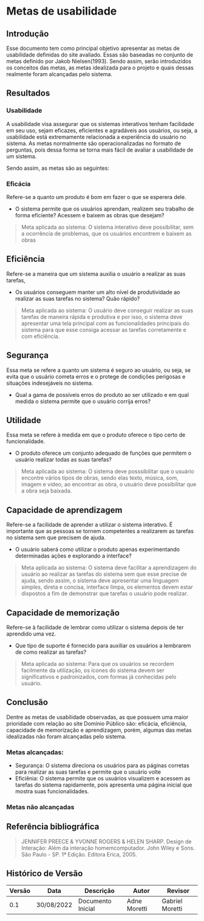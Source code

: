 # Metas de usabilidade

## Introdução

Esse documento tem como principal objetivo apresentar as metas de usabilidade definidas do site avaliado. Essas são baseadas no conjunto de metas definido por Jakob Nielsen(1993). Sendo assim, serão introduzidos os conceitos das metas, as metas idealizada para o projeto e quais dessas realmente foram alcançadas pelo sistema.

## Resultados
### Usabilidade

A usabilidade visa assegurar que os sistemas interativos tenham facilidade em seu uso, sejam eficazes, eficientes e agradáveis aos usuários, ou seja, a usabilidade está extremamente relacionada a experiência do usuário no sistema. As metas normalmente são operacionalizadas no formato de perguntas, pois dessa forma se torna mais fácil de avaliar a usabilidade de um sistema.

Sendo assim, as metas são as seguintes:

### Eficácia

Refere-se a quanto um produto é  bom em fazer o que se esperera dele.

- O sistema permite que os usuários aprendam, realizem seu trabalho de forma eficiente? Acessem e baixem as obras que desejam?
    
> Meta aplicada ao sistema: O sistema interativo deve possibilitar, sem a ocorrência de problemas, que os usuários encontrem e baixem as obras 
## Eficiência

Refere-se a maneira que um sistema auxilia o usuário a realizar as suas tarefas, 

- Os usuários conseguem manter um alto nível de produtividade ao realizar as suas tarefas no sistema? Quão rápido?

> Meta aplicada ao sistema: O usuário deve conseguir realizar as suas tarefas de maneira rápida e produtiva e por isso, o sistema deve apresentar uma tela principal com as funcionalidades principais do sistema para que esse consiga acessar as tarefas corretamente e com eficiência.

## Segurança

Essa meta se refere a quanto um sistema é seguro ao usuário, ou seja, se evita que o usuário cometa erros e o protege de condições perigosas e situações indesejáveis no sistema. 

- Qual a gama de possíveis erros do produto ao ser utilizado e em qual medida o sistema permite que o usuário corrija erros?
## Utilidade 
Essa meta se refere à medida em que o produto oferece o tipo certo de funcionalidade.
- O produto oferece um conjunto adequado de funções que permitem o usuário realizar todas as suas tarefas?

> Meta aplicada ao sistema: O sistema deve posssibilitar que o usuário encontre vários tipos de obras, sendo elas texto, música, som, imagem e vídeo, ao encontrar as obra, o usuário deve possibilitar que a obra seja baixada.

## Capacidade de aprendizagem 
Refere-se a facilidade de aprender a utilizar o sistema interativo. É importante que as pessoas se tornem competentes a realizarem as tarefas no sistema sem que precisem de ajuda.

- O usuário saberá como utilizar o produto apenas experimentando determinadas ações e explorando a interface?

> Meta aplicada ao sistema: O sistema deve facilitar a aprendizagem do usuário ao realizar as tarefas do sistema sem que esse precise de ajuda, sendo assim, o sistema deve apresentar uma linguagem simples, direta e concisa, interface limpa, os elementos devem estar dispostos a fim de demonstrar que tarefas o usuário pode realizar.

## Capacidade de memorização 
Refere-se à facilidade de lembrar como utilizar o sistema depois de ter aprendido uma vez.
- Que tipo de suporte é fornecido para auxiliar os usuários a lembrarem de como realizar as tarefas?

> Meta aplicada ao sistema: Para que os usuários se recordem facilmente da utilização, os ícones do sistema devem ser significativos e padronizados, com formas já conhecidas pelo usuário.



## Conclusão

Dentre as metas de usabilidade observadas, as que possuem uma maior prioridade com relação ao site Domínio Público são: eficácia, eficiência, capacidade de memorização e aprendizagem, porém, algumas das metas idealizadas não foram alcançadas pelo sistema.
### Metas alcançadas: 
 - Segurança: O sistema direciona os usuários para as páginas corretas para realizar as suas tarefas e permite que o usuário volte 
 - Eficiẽnia: O sistema permite que os usuários visualizem e acessem as tarefas do sistema rapidamente, pois apresenta uma página inicial que mostra suas funcionalidades. 

### Metas não alcançadas
## Referência bibliográfica
> JENNIFER PREECE & YVONNE ROGERS & HELEN SHARP. Design de Interação: Além da interação homemcomputador. John Wiley e Sons. São Paulo - SP. 1ª Edição. Editora Erica, 2005.

## Histórico de Versão

| Versão | Data | Descrição | Autor | Revisor |
|--------|------|-----------|-------|---------|
| 0.1 | 30/08/2022 | Documento Inicial | Adne Moretti | Gabriel Moretti |
